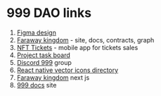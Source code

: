 # 999 DAO links

1. [Figma design](https://www.figma.com/file/HJ4PXwywZfP213klET5Bx6/%D0%A2%D1%80%D0%B8%D0%B4%D0%B5%D0%B2%D1%8F%D1%82%D0%BE%D0%B5-%D0%A6%D0%B0%D1%80%D1%81%D1%82%D0%B2%D0%BE?node-id=386%3A534&t=JFBKchfK2Z348Q1g-1)
2. [Faraway kingdom](https://github.com/DAO-999-NFT/faraway-kingdom) - site, docs, contracts, graph
3. [NFT Tickets](https://github.com/DAO-999-NFT/NFT-Tickets) - mobile app for tickets sales
4. [Project task board](https://github.com/orgs/DAO-999-NFT/projects/1/views/1)
5. [Discord 999](https://discord.gg/HqX3Dj3mhP) group
6. [React native vector icons directory](https://oblador.github.io/react-native-vector-icons/)
7. [Faraway kingdom](https://faraway-kingdom.vercel.app/) next js
8. [999 docs](https://faraway-kingdom-docs.vercel.app/) site
